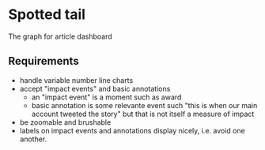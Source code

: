 Spotted tail
===

The graph for article dashboard

## Requirements

* handle variable number line charts
* accept "impact events" and basic annotations
	* an "impact event" is a moment such as award
	* basic annotation is some relevante event such "this is when our main account tweeted the story" but that is not itself a measure of impact
* be zoomable and brushable
* labels on impact events and annotations display nicely, i.e. avoid one another.